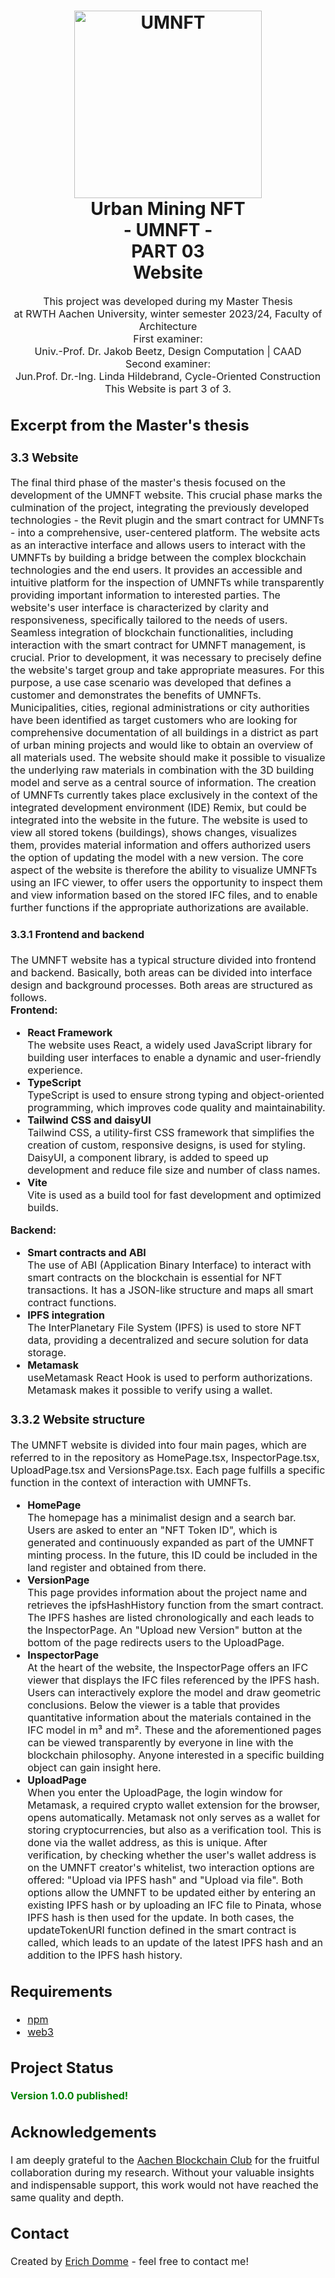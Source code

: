 <h1 align="center">
  <a name="logo"><img src="public\icon_blue_nft.svg" alt="UMNFT" width="300"></a>
  <br>
  Urban Mining NFT <br>
  - UMNFT - <br>
  PART 03 <br>
  Website
</h1>

<div align="center"></div>

<p align="center"><font size="3">
This project was developed during my Master Thesis<br>
at RWTH Aachen University, winter semester 2023/24, Faculty of Architecture<br>
First examiner:<br>
Univ.-Prof. Dr. Jakob Beetz, Design Computation | CAAD<br>
Second examiner:<br>
Jun.Prof. Dr.-Ing. Linda Hildebrand, Cycle-Oriented Construction<br>
This Website is part 3 of 3. </p>

## Excerpt from the Master's thesis

### 3.3 Website

The final third phase of the master's thesis focused on the development of the UMNFT website. This crucial phase marks the culmination of the project, integrating the previously developed technologies - the Revit plugin and the smart contract for UMNFTs - into a comprehensive, user-centered platform. The website acts as an interactive interface and allows users to interact with the UMNFTs by building a bridge between the complex blockchain technologies and the end users. It provides an accessible and intuitive platform for the inspection of UMNFTs while transparently providing important information to interested parties.
The website's user interface is characterized by clarity and responsiveness, specifically tailored to the needs of users. Seamless integration of blockchain functionalities, including interaction with the smart contract for UMNFT management, is crucial.
Prior to development, it was necessary to precisely define the website's target group and take appropriate measures. For this purpose, a use case scenario was developed that defines a customer and demonstrates the benefits of UMNFTs.
Municipalities, cities, regional administrations or city authorities have been identified as target customers who are looking for comprehensive documentation of all buildings in a district as part of urban mining projects and would like to obtain an overview of all materials used. The website should make it possible to visualize the underlying raw materials in combination with the 3D building model and serve as a central source of information.
The creation of UMNFTs currently takes place exclusively in the context of the integrated development environment (IDE) Remix, but could be integrated into the website in the future. The website is used to view all stored tokens (buildings), shows changes, visualizes them, provides material information and offers authorized users the option of updating the model with a new version. The core aspect of the website is therefore the ability to visualize UMNFTs using an IFC viewer, to offer users the opportunity to inspect them and view information based on the stored IFC files, and to enable further functions if the appropriate authorizations are available.

#### 3.3.1 Frontend and backend

The UMNFT website has a typical structure divided into frontend and backend. Basically, both areas can be divided into interface design and background processes. Both areas are structured as follows.<br>
**Frontend:**

-   **React Framework**<br>
    The website uses React, a widely used JavaScript library for building user interfaces to enable a dynamic and user-friendly experience.
-   **TypeScript**<br>
    TypeScript is used to ensure strong typing and object-oriented programming, which improves code quality and maintainability.
-   **Tailwind CSS and daisyUI**<br>
    Tailwind CSS, a utility-first CSS framework that simplifies the creation of custom, responsive designs, is used for styling. DaisyUI, a component library, is added to speed up development and reduce file size and number of class names.
-   **Vite**<br>
    Vite is used as a build tool for fast development and optimized builds.

**Backend:**

-   **Smart contracts and ABI**<br>
    The use of ABI (Application Binary Interface) to interact with smart contracts on the blockchain is essential for NFT transactions. It has a JSON-like structure and maps all smart contract functions.
-   **IPFS integration**<br>
    The InterPlanetary File System (IPFS) is used to store NFT data, providing a decentralized and secure solution for data storage.
-   **Metamask**<br>
    useMetamask React Hook is used to perform authorizations. Metamask makes it possible to verify using a wallet.

### 3.3.2 Website structure

The UMNFT website is divided into four main pages, which are referred to in the repository as HomePage.tsx, InspectorPage.tsx, UploadPage.tsx and VersionsPage.tsx. Each page fulfills a specific function in the context of interaction with UMNFTs.

-   **HomePage**<br>
    The homepage has a minimalist design and a search bar. Users are asked to enter an "NFT Token ID", which is generated and continuously expanded as part of the UMNFT minting process. In the future, this ID could be included in the land register and obtained from there.
-   **VersionPage**<br>
    This page provides information about the project name and retrieves the ipfsHashHistory function from the smart contract. The IPFS hashes are listed chronologically and each leads to the InspectorPage. An "Upload new Version" button at the bottom of the page redirects users to the UploadPage.
-   **InspectorPage**<br>
    At the heart of the website, the InspectorPage offers an IFC viewer that displays the IFC files referenced by the IPFS hash. Users can interactively explore the model and draw geometric conclusions. Below the viewer is a table that provides quantitative information about the materials contained in the IFC model in m³ and m². These and the aforementioned pages can be viewed transparently by everyone in line with the blockchain philosophy. Anyone interested in a specific building object can gain insight here.
-   **UploadPage**<br>
    When you enter the UploadPage, the login window for Metamask, a required crypto wallet extension for the browser, opens automatically. Metamask not only serves as a wallet for storing cryptocurrencies, but also as a verification tool. This is done via the wallet address, as this is unique. After verification, by checking whether the user's wallet address is on the UMNFT creator's whitelist, two interaction options are offered: "Upload via IPFS hash" and "Upload via file". Both options allow the UMNFT to be updated either by entering an existing IPFS hash or by uploading an IFC file to Pinata, whose IPFS hash is then used for the update. In both cases, the updateTokenURI function defined in the smart contract is called, which leads to an update of the latest IPFS hash and an addition to the IPFS hash history.

## Requirements

-   [npm](https://nodejs.org/en)
-   [web3](https://www.npmjs.com/package/web3?activeTab=readme)

## Project Status

<span style="color:green">**Version 1.0.0 published!**</span>

<!-- _complete_ / _no longer being worked on_. If you are no longer working on it, provide reasons why.-->

## Acknowledgements

I am deeply grateful to the [Aachen Blockchain Club](https://www.aachen-blockchain.de) for the fruitful collaboration during my research. Without your valuable insights and indispensable support, this work would not have reached the same quality and depth.

## Contact

Created by [Erich Domme](mailto:erich.domme@rwth-aachen.de) - feel free to contact me!
